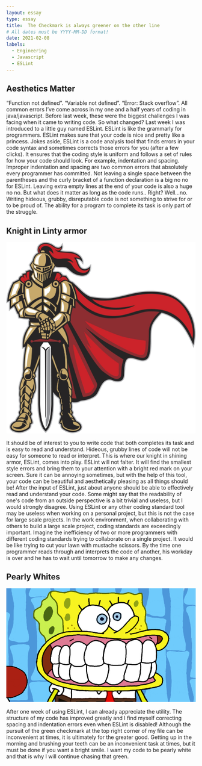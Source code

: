 ```yaml
---
layout: essay
type: essay
title:  The Checkmark is always greener on the other line 
# All dates must be YYYY-MM-DD format!
date: 2021-02-08
labels:
  - Engineering
  - Javascript
  - ESLint
---
```



## Aesthetics Matter

“Function not defined”. “Variable not defined”. “Error: Stack overflow”. All common errors I’ve come across in my one and a half years of coding in java/javascript. Before last week, these were the biggest challenges I was facing when it came to writing code. So what changed? Last week I was introduced to a little guy named ESLint. ESLint is like the grammarly for programmers. ESLint makes sure that your code is nice and pretty like a princess. Jokes aside, ESLint is a code analysis tool that finds errors in your code syntax and sometimes corrects those errors for you (after a few clicks). It ensures that the coding style is uniform and follows a set of rules for how your code should look. For example, indentation and spacing. Improper indentation and spacing are two common errors that absolutely every programmer has committed. Not leaving a single space between the parentheses and the curly bracket of a function declaration is a big no no for ESLint. Leaving extra empty lines at the end of your code is also a huge no no. But what does it matter as long as the code runs.. Right? Well…no. Writing hideous, grubby, disreputable code is not something to strive for or to be proud of. The ability for a program to complete its task is only part of the struggle. 

## Knight in Linty armor

<img class="ui medium left floated tiny image" src="/images/knight2.jpg">

It should be of interest to you to write code that both completes its task and is easy to read and understand. Hideous, grubby lines of code will not be easy for someone to read or interpret. This is where our knight in shining armor, ESLint, comes into play. ESLint will not falter. It will find the smallest style errors and bring them to your attention with a bright red mark on your screen. Sure it can be annoying sometimes, but with the help of this tool, your code can be beautiful and aesthetically pleasing as all things should be! After the input of ESLint, just about anyone should be able to effectively read and understand your code. Some might say that the readability of one's code from an outside perspective is a bit trivial and useless, but I would strongly disagree. Using ESLint or any other coding standard tool may be useless when working on a personal project, but this is not the case for large scale projects. In the work environment, when collaborating with others to build a large scale project, coding standards are exceedingly important. Imagine the inefficiency of two or more programmers with different coding standards trying to collaborate on a single project. It would be like trying to cut your lawn with mustache scissors. By the time one programmer reads through and interprets the code of another, his workday is over and he has to wait until tomorrow to make any changes. 

## Pearly Whites

<img class="ui medium right floated image" src="/images/spongebob.png">

After one week of using ESLint, I can already appreciate the utility. The structure of my code has improved greatly and I find myself correcting spacing and indentation errors even when ESLint is disabled! Although the pursuit of the green checkmark at the top right corner of my file can be inconvenient at times, it is ultimately for the greater good. Getting up in the morning and brushing your teeth can be an inconvenient task at times, but it must be done if you want a bright smile. I want my code to be pearly white and that is why I will continue chasing that green.  
